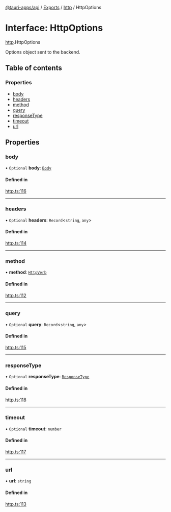 [@tauri-apps/api](../README.md) / [Exports](../modules.md) / [http](../modules/http.md) / HttpOptions

# Interface: HttpOptions

[http](../modules/http.md).HttpOptions

Options object sent to the backend.

## Table of contents

### Properties

- [body](http.HttpOptions.md#body)
- [headers](http.HttpOptions.md#headers)
- [method](http.HttpOptions.md#method)
- [query](http.HttpOptions.md#query)
- [responseType](http.HttpOptions.md#responsetype)
- [timeout](http.HttpOptions.md#timeout)
- [url](http.HttpOptions.md#url)

## Properties

### body

• `Optional` **body**: [`Body`](../classes/http.Body.md)

#### Defined in

[http.ts:116](https://github.com/ksnyde/tauri/blob/3a04c036/tooling/api/src/http.ts#L116)

___

### headers

• `Optional` **headers**: `Record`<`string`, `any`\>

#### Defined in

[http.ts:114](https://github.com/ksnyde/tauri/blob/3a04c036/tooling/api/src/http.ts#L114)

___

### method

• **method**: [`HttpVerb`](../modules/http.md#httpverb)

#### Defined in

[http.ts:112](https://github.com/ksnyde/tauri/blob/3a04c036/tooling/api/src/http.ts#L112)

___

### query

• `Optional` **query**: `Record`<`string`, `any`\>

#### Defined in

[http.ts:115](https://github.com/ksnyde/tauri/blob/3a04c036/tooling/api/src/http.ts#L115)

___

### responseType

• `Optional` **responseType**: [`ResponseType`](../enums/http.ResponseType.md)

#### Defined in

[http.ts:118](https://github.com/ksnyde/tauri/blob/3a04c036/tooling/api/src/http.ts#L118)

___

### timeout

• `Optional` **timeout**: `number`

#### Defined in

[http.ts:117](https://github.com/ksnyde/tauri/blob/3a04c036/tooling/api/src/http.ts#L117)

___

### url

• **url**: `string`

#### Defined in

[http.ts:113](https://github.com/ksnyde/tauri/blob/3a04c036/tooling/api/src/http.ts#L113)
